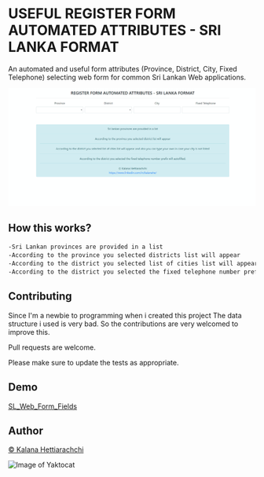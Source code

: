 # USEFUL REGISTER FORM AUTOMATED ATTRIBUTES - SRI LANKA FORMAT 

An automated and useful form attributes (Province, District, City, Fixed Telephone) selecting web form for common Sri Lankan Web applications.

  ![](demo.gif)

## How this works?

```html
-Sri Lankan provinces are provided in a list
-According to the province you selected districts list will appear
-According to the district you selected list of cities list will appear and also you can type your own in case your city is not listed
-According to the district you selected the fixed telephone number prefix will auto-filled.
```

## Contributing
Since I'm a newbie to programming when i created this project The data structure i used is very bad. So the contributions are very welcomed to improve this.

Pull requests are welcome.   


Please make sure to update the tests as appropriate.

## Demo
[SL_Web_Form_Fields](http://35.244.50.5/SL_Web_Form_Fields)

## Author
[© Kalana Hettiarachchi](https://www.linkedin.com/in/kalanahe/)
  
  
  ![Image of Yaktocat](https://cdn4.iconfinder.com/data/icons/scripting-and-programming-languages/512/JQuery_logo-512.png)
  

